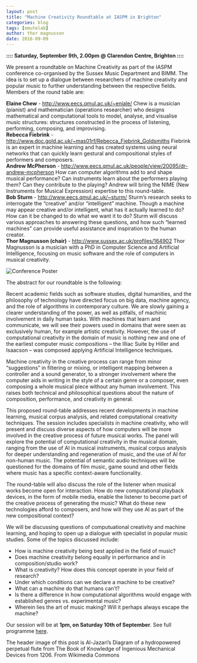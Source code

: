 ```yaml
---
layout: post
title: "Machine Creativity Roundtable at IASPM in Brighton"
categories: blog
tags: [emutelab]
author: thor magnusson
date: 2016-09-09
---
```


**:::: Saturday, September 9th, 2.00pm @ Clarendon Centre, Brighton ::::**

We present a roundtable on Machine Creativity as part of the IASPM conference co-organised by the Sussex Music Department and BIMM. The idea is to set up a dialogue between researchers of machine creativity and popular music to further understanding between the respective fields. Members of the round table are:


<b>Elaine Chew</b> - <a href="http://www.eecs.qmul.ac.uk/~eniale/">http://www.eecs.qmul.ac.uk/~eniale/</a>
Chew is a musician (pianist) and mathematician (operations researcher) who designs mathematical and computational tools to model, analyse, and visualise music structures: structures constructed in the process of listening, performing, composing, and improvising.
<br><b>Rebecca Fiebrink</b> - <a href="http://www.doc.gold.ac.uk/~mas01rf/Rebecca_Fiebrink_Goldsmiths">http://www.doc.gold.ac.uk/~mas01rf/Rebecca_Fiebrink_Goldsmiths</a>
Fiebrink is an expert in machine learning and has created systems using neural networks that can quickly learn gestural and compositional styles of performers and composers.
<br><b>Andrew McPherson</b> - <a href="http://www.eecs.qmul.ac.uk/people/view/20095/dr-andrew-mcpherson">http://www.eecs.qmul.ac.uk/people/view/20095/dr-andrew-mcpherson</a>
How can computer algorithms add to and shape musical performance? Can instruments learn about the performers playing them? Can they contribute to the playing? Andrew will bring the NIME (New Instruments for Musical Expression) expertise to this round-table.
<br><b>Bob Sturm</b> - <a href="http://www.eecs.qmul.ac.uk/~sturm/">http://www.eecs.qmul.ac.uk/~sturm/</a>
Sturm’s research seeks to interrogate the “creative” and/or “intelligent” machine. Though a machine may appear creative and/or intelligent, what has it actually learned to do? How can it be changed to do what we want it to do? Sturm will discuss various approaches to answering these questions, and how such “learned machines” can provide useful assistance and inspiration to the human creator.
<br><b>Thor Magnusson (chair)</b> - <a href="http://www.sussex.ac.uk/profiles/164902">http://www.sussex.ac.uk/profiles/164902</a>
Thor Magnusson is a musician with a PhD in Computer Science and Artificial Intelligence, focusing on music software and the role of computers in musical creativity.
 

![Conference Poster]( {{site.url}}/img/iaspm.png)

The abstract for our roundtable is the following:

Recent academic fields such as software studies, digital humanities, and the philosophy of technology have directed focus on big data, machine agency, and the role of algorithms in contemporary culture. We are slowly gaining a clearer understanding of the power, as well as pitfalls, of machinic involvement in daily human tasks. With machines that learn and communicate, we will see their powers used in domains that were seen as exclusively human, for example artistic creativity. However, the use of computational creativity in the domain of music is nothing new and one of the earliest computer music compositions – the Illiac Suite by Hiller and Isaacson – was composed applying Artificial Intelligence techniques.

Machine creativity in the creative process can range from minor “suggestions” in filtering or mixing, or intelligent mapping between a controller and a sound generator, to a stronger involvement where the computer aids in writing in the style of a certain genre or a composer, even composing a whole musical piece without any human involvement. This raises both technical and philosophical questions about the nature of composition, performance, and creativity in general.

This proposed round-table addresses recent developments in machine learning, musical corpus analysis, and related computational creativity techniques. The session includes specialists in machine creativity, who will present and discuss diverse aspects of how computers will be more involved in the creative process of future musical works. The panel will explore the potential of computational creativity in the musical domain, ranging from the use of AI in musical instruments, musical corpus analysis for deeper understanding and regeneration of music, and the use of AI for non-human music. The potential of semantic audio techniques will be questioned for the domains of film music, game sound and other fields where music has a specific context-aware functionality.

The round-table will also discuss the role of the listener when musical works become open for interaction. How do new computational playback devices, in the form of mobile media, enable the listener to become part of the creative process of generating the music? What do these new technologies afford to composers, and how will they use AI as part of the new compositional context?

We will be discussing questions of computuational creativity and machine learning, and hoping to open up a dialogue with specialist in popular music studies. Some of the topics discussed include:

<ul>
<li>How is machine creativity being best applied in the field of music?</li>
<li>Does machine creativity belong equally in performance and in composition/studio work?</li>
<li>What is creativity? How does this concept operate in your field of research?</li>
<li>Under which conditions can we declare a machine to be creative?</li>
<li>What can a machine do that humans can’t?</li>
<li>Is there a difference in how computational algorithms would engage with established genres vs. experimental music?</li>
<li>Wherein lies the art of music making? Will it perhaps always escape the machine?</li>
</ul>

Our session will be at <b>1pm, on Saturday 10th of September</b>. See full programme <a href="http://www.iaspm.org.uk/iaspm/wp-content/uploads/2016/04/IASPM_Brighton_Schedule.pdf">here</a>.

The header image of this post is Al-Jazari’s Diagram of a hydropowered perpetual flute from The Book of Knowledge of Ingenious Mechanical Devices from 1206. From Wikimedia Commons

